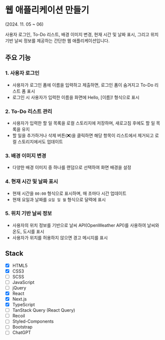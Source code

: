 # 웹 애플리케이션 만들기

(2024. 11. 05 ~ 06)

사용자 로그인, To-Do 리스트, 배경 이미지 변경, 현재 시간 및 날짜 표시, 그리고 위치 기반 날씨 정보를 제공하는 간단한 웹 애플리케이션입니다.

## 주요 기능

### 1. 사용자 로그인

- 사용자가 로그인 폼에 이름을 입력하고 제출하면, 로그인 폼이 숨겨지고 To-Do 리스트 폼 표시
- 로그인 시 사용자가 입력한 이름을 화면에 Hello, [이름]! 형식으로 표시

### 2. To-Do 리스트 관리

- 사용자가 입력한 할 일 목록을 로컬 스토리지에 저장하며, 새로고침 후에도 할 일 목록을 유지
- 할 일을 추가하거나 삭제 버튼(❌)을 클릭하면 해당 항목이 리스트에서 제거되고 로컬 스토리지에서도 업데이트

### 3. 배경 이미지 변경

- 다양한 배경 이미지 중 하나를 랜덤으로 선택하여 화면 배경을 설정

### 4. 현재 시간 및 날짜 표시

- 현재 시간을 `00:00` 형식으로 표시하며, 매 초마다 시간 업데이트
- 현재 요일과 날짜를 `요일 일 월` 형식으로 달력에 표시

### 5. 위치 기반 날씨 정보

- 사용자의 위치 정보를 기반으로 날씨 API(OpenWeather API)를 사용하여 날씨와 온도, 도시를 표시
- 사용자가 위치를 허용하지 않으면 경고 메시지를 표시

## Stack

- [x] HTML5
- [x] CSS3
- [ ] SCSS
- [ ] JavaScript
- [ ] jQuery
- [x] React
- [x] Next.js
- [x] TypeScript
- [ ] TanStack Query (React Query)
- [ ] Recoil
- [ ] Styled-Components
- [ ] Bootstrap
- [ ] ChatGPT
